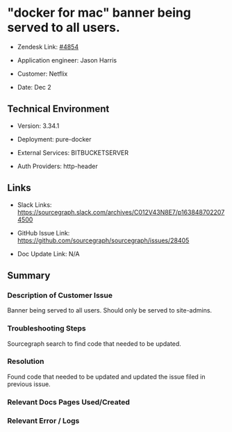 

# "docker for mac" banner being served to all users. <!-- Ticket Title  Hint: include keywords to make it searchable -->



- Zendesk Link: [#4854](https://sourcegraph.zendesk.com/agent/tickets/4854)

- Application engineer: Jason Harris

- Customer: Netflix <!-- Redact if this contains personally identifying information -->

- Date: Dec 2


<!-- Data populated from integration, speak to Ben Gordon or Michael Bali if not working -->

<!-- During Internal team trial, fill missing data manually (we are waiting for all data to sync) -->



## Technical Environment

- Version: 3.34.1​

- Deployment: pure-docker

- External Services: BITBUCKETSERVER

- Auth Providers: http-header





## Links
<!-- Data for application engineer manual entry -->
- Slack Links: https://sourcegraph.slack.com/archives/C012V43N8E7/p1638487022074500 

- GitHub Issue Link: https://github.com/sourcegraph/sourcegraph/issues/28405 

- Doc Update Link: N/A



## Summary

### Description of Customer Issue

Banner being served to all users. Should only be served to site-admins.



### Troubleshooting Steps

Sourcegraph search to find code that needed to be updated.



### Resolution

Found code that needed to be updated and updated the issue filed in previous issue.



### Relevant Docs Pages Used/Created



### Relevant Error / Logs

<!-- Please redact keys, tokens, and personal identifying information -->




<!-- Once complete, upload a copy to https://github.com/sourcegraph/support-tools-internal/tree/main/resolved-tickets as a .md file -->
<!-- Name the file 4854.md -->
